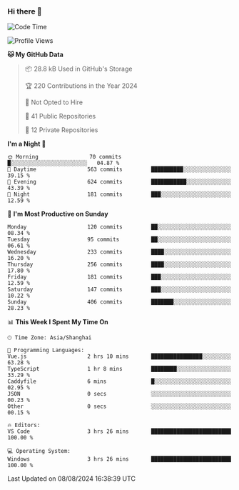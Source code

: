 ### Hi there 👋

<!--
**robinWongM/robinWongM** is a ✨ _special_ ✨ repository because its `README.md` (this file) appears on your GitHub profile.

Here are some ideas to get you started:

- 🔭 I’m currently working on ...
- 🌱 I’m currently learning ...
- 👯 I’m looking to collaborate on ...
- 🤔 I’m looking for help with ...
- 💬 Ask me about ...
- 📫 How to reach me: ...
- 😄 Pronouns: ...
- ⚡ Fun fact: ...
-->

<!--START_SECTION:waka-->
![Code Time](http://img.shields.io/badge/Code%20Time-262%20hrs%2052%20mins-blue)

![Profile Views](http://img.shields.io/badge/Profile%20Views-0-blue)

**🐱 My GitHub Data** 

> 📦 28.8 kB Used in GitHub's Storage 
 > 
> 🏆 220 Contributions in the Year 2024
 > 
> 🚫 Not Opted to Hire
 > 
> 📜 41 Public Repositories 
 > 
> 🔑 12 Private Repositories 
 > 
**I'm a Night 🦉** 

```text
🌞 Morning                70 commits          █░░░░░░░░░░░░░░░░░░░░░░░░   04.87 % 
🌆 Daytime                563 commits         ██████████░░░░░░░░░░░░░░░   39.15 % 
🌃 Evening                624 commits         ███████████░░░░░░░░░░░░░░   43.39 % 
🌙 Night                  181 commits         ███░░░░░░░░░░░░░░░░░░░░░░   12.59 % 
```
📅 **I'm Most Productive on Sunday** 

```text
Monday                   120 commits         ██░░░░░░░░░░░░░░░░░░░░░░░   08.34 % 
Tuesday                  95 commits          ██░░░░░░░░░░░░░░░░░░░░░░░   06.61 % 
Wednesday                233 commits         ████░░░░░░░░░░░░░░░░░░░░░   16.20 % 
Thursday                 256 commits         ████░░░░░░░░░░░░░░░░░░░░░   17.80 % 
Friday                   181 commits         ███░░░░░░░░░░░░░░░░░░░░░░   12.59 % 
Saturday                 147 commits         ███░░░░░░░░░░░░░░░░░░░░░░   10.22 % 
Sunday                   406 commits         ███████░░░░░░░░░░░░░░░░░░   28.23 % 
```


📊 **This Week I Spent My Time On** 

```text
🕑︎ Time Zone: Asia/Shanghai

💬 Programming Languages: 
Vue.js                   2 hrs 10 mins       ████████████████░░░░░░░░░   63.28 % 
TypeScript               1 hr 8 mins         ████████░░░░░░░░░░░░░░░░░   33.29 % 
Caddyfile                6 mins              █░░░░░░░░░░░░░░░░░░░░░░░░   02.95 % 
JSON                     0 secs              ░░░░░░░░░░░░░░░░░░░░░░░░░   00.23 % 
Other                    0 secs              ░░░░░░░░░░░░░░░░░░░░░░░░░   00.15 % 

🔥 Editors: 
VS Code                  3 hrs 26 mins       █████████████████████████   100.00 % 

💻 Operating System: 
Windows                  3 hrs 26 mins       █████████████████████████   100.00 % 
```


 Last Updated on 08/08/2024 16:38:39 UTC
<!--END_SECTION:waka-->
